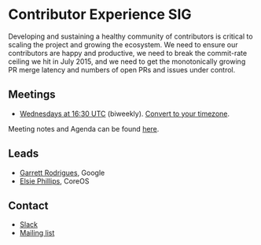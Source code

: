<!---
This is an autogenerated file!

Please do not edit this file directly, but instead make changes to the
sigs.yaml file in the project root.

To understand how this file is generated, see generator/README.md.
-->
# Contributor Experience SIG

Developing and sustaining a healthy community of contributors is critical to scaling the project and growing the ecosystem. We need to ensure our contributors are happy and productive, we need to break the commit-rate ceiling we hit in July 2015, and we need to get the monotonically growing PR merge latency and numbers of open PRs and issues under control.

## Meetings
* [Wednesdays at 16:30 UTC](https://zoom.us/j/7658488911) (biweekly). [Convert to your timezone](http://www.thetimezoneconverter.com/?t=16:30&tz=UTC).

Meeting notes and Agenda can be found [here](https://docs.google.com/document/d/1qf-02B7EOrItQgwXFxgqZ5qjW0mtfu5qkYIF1Hl4ZLI/).

## Leads
* [Garrett Rodrigues](https://github.com/grodrigues3), Google
* [Elsie Phillips](https://github.com/Phillels), CoreOS

## Contact
* [Slack](https://kubernetes.slack.com/messages/sig-contribex)
* [Mailing list](https://groups.google.com/forum/#!forum/kubernetes-wg-contribex)

<!-- BEGIN CUSTOM CONTENT -->

<!-- END CUSTOM CONTENT -->

